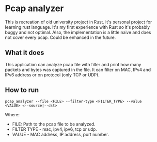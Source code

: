 # Pcap analyzer

This is recreation of old university project in Rust. It's personal project for learning rust language.
It's my first experience with Rust so it's probably buggy and not optimal.
Also, the implementation is a little naive and does not cover every pcap. Could be enhanced in the future.

## What it does

This application can analyze pcap file with filter and print how many packets and bytes was captured in the file.
It can filter on MAC, IPv4 and IPv6 address or on protocol (only TCP or UDP).

## How to run

`pcap_analyzer --file <FILE> --filter-type <FILTER_TYPE> --value <VALUE> <--source|--dst>`

Where:

- FILE: Path to the pcap file to be analyzed.
- FILTER TYPE - mac, ipv4, ipv6, tcp or udp.
- VALUE - MAC address, IP address, port number.

